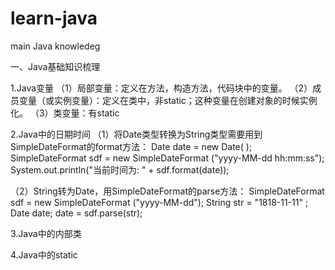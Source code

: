 # learn-java
main Java knowledeg

一、Java基础知识梳理

1.Java变量
（1）局部变量：定义在方法，构造方法，代码块中的变量。
（2）成员变量（或实例变量）：定义在类中，非static；这种变量在创建对象的时候实例化。
（3）类变量：有static

2.Java中的日期时间
  （1）将Date类型转换为String类型需要用到SimpleDateFormat的format方法：
  Date date = new Date( );
  SimpleDateFormat sdf = new SimpleDateFormat ("yyyy-MM-dd hh:mm:ss");
  System.out.println("当前时间为: " + sdf.format(date));

  （2）String转为Date，用SimpleDateFormat的parse方法：
  SimpleDateFormat sdf = new SimpleDateFormat ("yyyy-MM-dd"); 
  String str = "1818-11-11" ; 
  Date date; 
  date = sdf.parse(str); 
  
3.Java中的内部类

4.Java中的static
